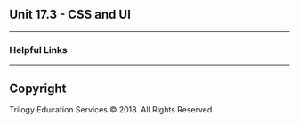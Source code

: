 ## Unit 17.3 - CSS and UI

---

### Helpful Links

---

## Copyright

Trilogy Education Services © 2018. All Rights Reserved.

